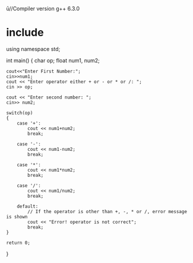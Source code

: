 ū//Compiler version g++ 6.3.0

# include <iostream>
using namespace std;

int main()
{
    char op;
    float num1, num2;

    cout<<"Enter First Number:";
    cin>>num1;
    cout << "Enter operator either + or - or * or /: ";
    cin >> op;

    cout << "Enter second number: ";
    cin>> num2;

    switch(op)
    {
        case '+':
            cout << num1+num2;
            break;

        case '-':
            cout << num1-num2;
            break;

        case '*':
            cout << num1*num2;
            break;

        case '/':
            cout << num1/num2;
            break;

        default:
            // If the operator is other than +, -, * or /, error message is shown
            cout << "Error! operator is not correct";
            break;
    }

    return 0;
}
